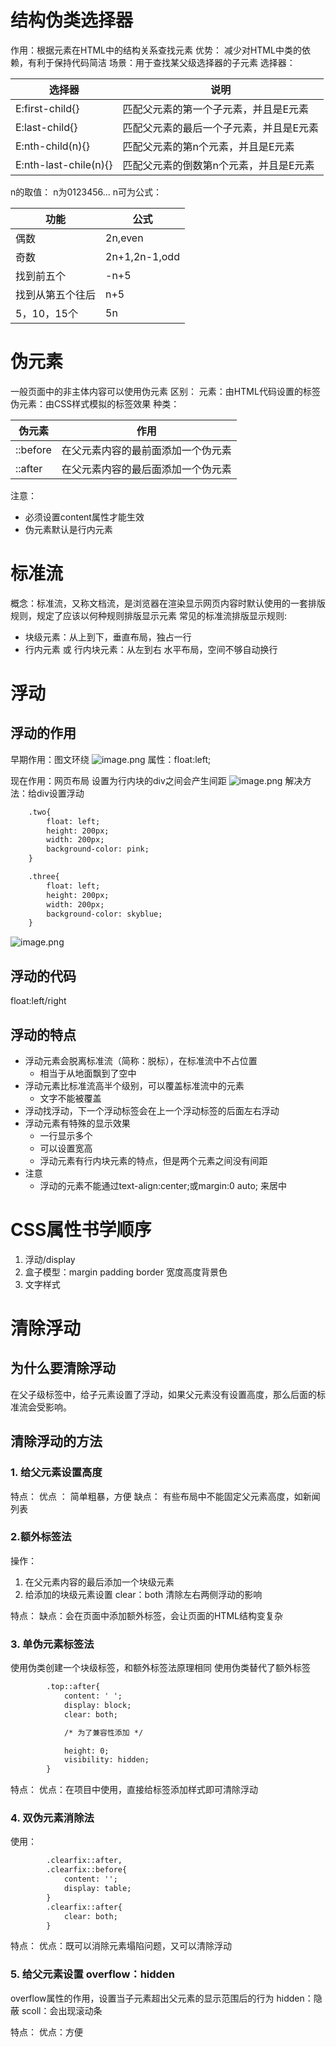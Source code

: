 # 结构伪类选择器
作用：根据元素在HTML中的结构关系查找元素
优势： 减少对HTML中类的依赖，有利于保持代码简洁
场景：用于查找某父级选择器的子元素
选择器：

| 选择器 | 说明 |
| --- | --- |
| E:first-child{} | 匹配父元素的第一个子元素，并且是E元素 |
| E:last-child{} | 匹配父元素的最后一个子元素，并且是E元素 |
| E:nth-child(n){} | 匹配父元素的第n个元素，并且是E元素 |
| E:nth-last-chile(n){} | 匹配父元素的倒数第n个元素，并且是E元素 |


n的取值：
n为0123456...
n可为公式：

| 功能 | 公式 |
| --- | --- |
| 偶数 | 2n,even |
| 奇数 | 2n+1,2n-1,odd |
| 找到前五个 | -n+5 |
| 找到从第五个往后 | n+5 |
| 5，10，15个 | 5n |

# 伪元素
一般页面中的非主体内容可以使用伪元素
区别：
元素：由HTML代码设置的标签
伪元素：由CSS样式模拟的标签效果
种类：

| 伪元素 | 作用 |
| --- | --- |
| ::before | 在父元素内容的最前面添加一个伪元素 |
| ::after | 在父元素内容的最后面添加一个伪元素 |

注意：

- 必须设置content属性才能生效
- 伪元素默认是行内元素
# 标准流
概念：标准流，又称文档流，是浏览器在渲染显示网页内容时默认使用的一套排版规则，规定了应该以何种规则排版显示元素
常见的标准流排版显示规则:

- 块级元素：从上到下，垂直布局，独占一行
- 行内元素 或 行内块元素：从左到右 水平布局，空间不够自动换行
# 浮动
## 浮动的作用
早期作用：图文环绕
![image.png](https://cdn.nlark.com/yuque/0/2022/png/25905096/1647507057392-95a192f6-6e2f-4dda-a37e-2af431514a4f.png#clientId=u7063ea24-ed90-4&crop=0&crop=0&crop=1&crop=1&from=paste&height=126&id=u3f8c1075&margin=%5Bobject%20Object%5D&name=image.png&originHeight=377&originWidth=635&originalType=binary&ratio=1&rotation=0&showTitle=false&size=321296&status=done&style=none&taskId=ub6f85bb3-e2ff-41cf-abec-4660aa7a274&title=&width=211.66666666666666)
属性：float:left;

现在作用：网页布局
设置为行内块的div之间会产生间距
![image.png](https://cdn.nlark.com/yuque/0/2022/png/25905096/1647507818667-d3cb500a-1a88-4f0d-8a10-1f9398af9de7.png#clientId=u7063ea24-ed90-4&crop=0&crop=0&crop=1&crop=1&from=paste&height=157&id=ufc96fc79&margin=%5Bobject%20Object%5D&name=image.png&originHeight=471&originWidth=961&originalType=binary&ratio=1&rotation=0&showTitle=false&size=14478&status=done&style=none&taskId=u785fe7fa-becd-4dd1-be95-0269d9b0408&title=&width=320.3333333333333)
解决方法：给div设置浮动
```html
    .two{
        float: left;
        height: 200px;
        width: 200px;
        background-color: pink;
    }

    .three{
        float: left;
        height: 200px;
        width: 200px;
        background-color: skyblue;
    }
```
![image.png](https://cdn.nlark.com/yuque/0/2022/png/25905096/1647507923036-4f4ce848-d2ee-46ab-8056-5f4d6c12ec28.png#clientId=u7063ea24-ed90-4&crop=0&crop=0&crop=1&crop=1&from=paste&height=166&id=udf1d7628&margin=%5Bobject%20Object%5D&name=image.png&originHeight=498&originWidth=973&originalType=binary&ratio=1&rotation=0&showTitle=false&size=19053&status=done&style=none&taskId=u110ebf8c-40c8-487e-a3bc-31944fae56f&title=&width=324.3333333333333)
## 浮动的代码
float:left/right
## 浮动的特点

- 浮动元素会脱离标准流（简称：脱标），在标准流中不占位置
   - 相当于从地面飘到了空中
- 浮动元素比标准流高半个级别，可以覆盖标准流中的元素
   - 文字不能被覆盖
- 浮动找浮动，下一个浮动标签会在上一个浮动标签的后面左右浮动
- 浮动元素有特殊的显示效果
   - 一行显示多个
   - 可以设置宽高
   - 浮动元素有行内块元素的特点，但是两个元素之间没有间距
- 注意
   - 浮动的元素不能通过text-align:center;或margin:0 auto; 来居中
## 

# CSS属性书学顺序

1. 浮动/display
1. 盒子模型：margin padding border 宽度高度背景色
1. 文字样式
# 清除浮动
## 为什么要清除浮动
在父子级标签中，给子元素设置了浮动，如果父元素没有设置高度，那么后面的标准流会受影响。
## 清除浮动的方法
### 1. 给父元素设置高度
特点：
优点 ： 简单粗暴，方便
缺点： 有些布局中不能固定父元素高度，如新闻列表

### 2.额外标签法
操作： 

1. 在父元素内容的最后添加一个块级元素
1. 给添加的块级元素设置 clear：both 清除左右两侧浮动的影响

特点：
缺点：会在页面中添加额外标签，会让页面的HTML结构变复杂


### 3. 单伪元素标签法
使用伪类创建一个块级标签，和额外标签法原理相同
使用伪类替代了额外标签
```html
        .top::after{
            content: ' ';
            display: block;
            clear: both;

            /* 为了兼容性添加 */

            height: 0;
            visibility: hidden;
        }
```
特点：
优点：在项目中使用，直接给标签添加样式即可清除浮动

### 4. 双伪元素消除法

使用：
```html
        .clearfix::after,
        .clearfix::before{
            content: '';
            display: table;
        }
        .clearfix::after{
            clear: both;
        }
```
特点：
优点：既可以消除元素塌陷问题，又可以清除浮动

### 5. 给父元素设置 overflow：hidden

overflow属性的作用，设置当子元素超出父元素的显示范围后的行为
hidden：隐蔽
scoll：会出现滚动条

特点：
优点：方便
